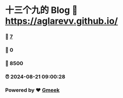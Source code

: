 # 十三个九的 Blog :link: https://aglarevv.github.io/ 
### :page_facing_up: [7](https://aglarevv.github.io//tag.html) 
### :speech_balloon: 0 
### :hibiscus: 8500 
### :alarm_clock: 2024-08-21 09:00:28 
### Powered by :heart: [Gmeek](https://github.com/Meekdai/Gmeek)
